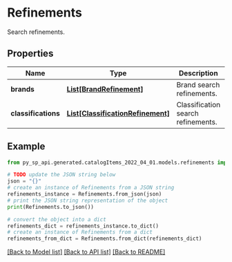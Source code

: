 # Refinements

Search refinements.

## Properties

Name | Type | Description | Notes
------------ | ------------- | ------------- | -------------
**brands** | [**List[BrandRefinement]**](BrandRefinement.md) | Brand search refinements. | 
**classifications** | [**List[ClassificationRefinement]**](ClassificationRefinement.md) | Classification search refinements. | 

## Example

```python
from py_sp_api.generated.catalogItems_2022_04_01.models.refinements import Refinements

# TODO update the JSON string below
json = "{}"
# create an instance of Refinements from a JSON string
refinements_instance = Refinements.from_json(json)
# print the JSON string representation of the object
print(Refinements.to_json())

# convert the object into a dict
refinements_dict = refinements_instance.to_dict()
# create an instance of Refinements from a dict
refinements_from_dict = Refinements.from_dict(refinements_dict)
```
[[Back to Model list]](../README.md#documentation-for-models) [[Back to API list]](../README.md#documentation-for-api-endpoints) [[Back to README]](../README.md)


